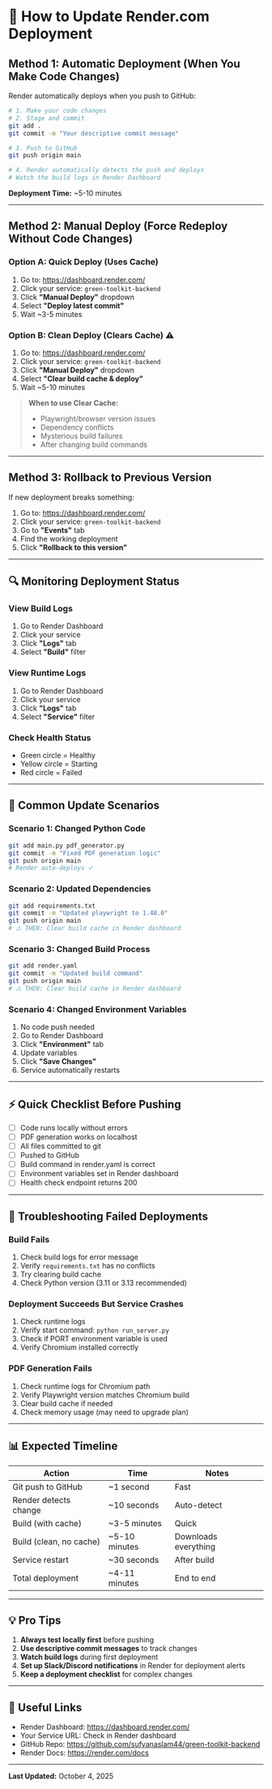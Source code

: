 # 🔄 How to Update Render.com Deployment

## Method 1: Automatic Deployment (When You Make Code Changes)

Render automatically deploys when you push to GitHub:

```bash
# 1. Make your code changes
# 2. Stage and commit
git add .
git commit -m "Your descriptive commit message"

# 3. Push to GitHub
git push origin main

# 4. Render automatically detects the push and deploys
# Watch the build logs in Render Dashboard
```

**Deployment Time:** ~5-10 minutes

---

## Method 2: Manual Deploy (Force Redeploy Without Code Changes)

### Option A: Quick Deploy (Uses Cache)
1. Go to: https://dashboard.render.com/
2. Click your service: `green-toolkit-backend`
3. Click **"Manual Deploy"** dropdown
4. Select **"Deploy latest commit"**
5. Wait ~3-5 minutes

### Option B: Clean Deploy (Clears Cache) ⚠️
1. Go to: https://dashboard.render.com/
2. Click your service: `green-toolkit-backend`
3. Click **"Manual Deploy"** dropdown
4. Select **"Clear build cache & deploy"**
5. Wait ~5-10 minutes

> **When to use Clear Cache:**
> - Playwright/browser version issues
> - Dependency conflicts
> - Mysterious build failures
> - After changing build commands

---

## Method 3: Rollback to Previous Version

If new deployment breaks something:

1. Go to: https://dashboard.render.com/
2. Click your service: `green-toolkit-backend`
3. Go to **"Events"** tab
4. Find the working deployment
5. Click **"Rollback to this version"**

---

## 🔍 Monitoring Deployment Status

### View Build Logs
1. Go to Render Dashboard
2. Click your service
3. Click **"Logs"** tab
4. Select **"Build"** filter

### View Runtime Logs
1. Go to Render Dashboard
2. Click your service
3. Click **"Logs"** tab
4. Select **"Service"** filter

### Check Health Status
- Green circle = Healthy
- Yellow circle = Starting
- Red circle = Failed

---

## 📝 Common Update Scenarios

### Scenario 1: Changed Python Code
```bash
git add main.py pdf_generator.py
git commit -m "Fixed PDF generation logic"
git push origin main
# Render auto-deploys ✓
```

### Scenario 2: Updated Dependencies
```bash
git add requirements.txt
git commit -m "Updated playwright to 1.48.0"
git push origin main
# ⚠️ THEN: Clear build cache in Render dashboard
```

### Scenario 3: Changed Build Process
```bash
git add render.yaml
git commit -m "Updated build command"
git push origin main
# ⚠️ THEN: Clear build cache in Render dashboard
```

### Scenario 4: Changed Environment Variables
1. No code push needed
2. Go to Render Dashboard
3. Click **"Environment"** tab
4. Update variables
5. Click **"Save Changes"**
6. Service automatically restarts

---

## ⚡ Quick Checklist Before Pushing

- [ ] Code runs locally without errors
- [ ] PDF generation works on localhost
- [ ] All files committed to git
- [ ] Pushed to GitHub
- [ ] Build command in render.yaml is correct
- [ ] Environment variables set in Render dashboard
- [ ] Health check endpoint returns 200

---

## 🐛 Troubleshooting Failed Deployments

### Build Fails
1. Check build logs for error message
2. Verify `requirements.txt` has no conflicts
3. Try clearing build cache
4. Check Python version (3.11 or 3.13 recommended)

### Deployment Succeeds But Service Crashes
1. Check runtime logs
2. Verify start command: `python run_server.py`
3. Check if PORT environment variable is used
4. Verify Chromium installed correctly

### PDF Generation Fails
1. Check runtime logs for Chromium path
2. Verify Playwright version matches Chromium build
3. Clear build cache if needed
4. Check memory usage (may need to upgrade plan)

---

## 📊 Expected Timeline

| Action | Time | Notes |
|--------|------|-------|
| Git push to GitHub | ~1 second | Fast |
| Render detects change | ~10 seconds | Auto-detect |
| Build (with cache) | ~3-5 minutes | Quick |
| Build (clean, no cache) | ~5-10 minutes | Downloads everything |
| Service restart | ~30 seconds | After build |
| Total deployment | ~4-11 minutes | End to end |

---

## 💡 Pro Tips

1. **Always test locally first** before pushing
2. **Use descriptive commit messages** to track changes
3. **Watch build logs** during first deployment
4. **Set up Slack/Discord notifications** in Render for deployment alerts
5. **Keep a deployment checklist** for complex changes

---

## 🔗 Useful Links

- Render Dashboard: https://dashboard.render.com/
- Your Service URL: Check in Render dashboard
- GitHub Repo: https://github.com/sufyanaslam44/green-toolkit-backend
- Render Docs: https://render.com/docs

---

**Last Updated:** October 4, 2025

